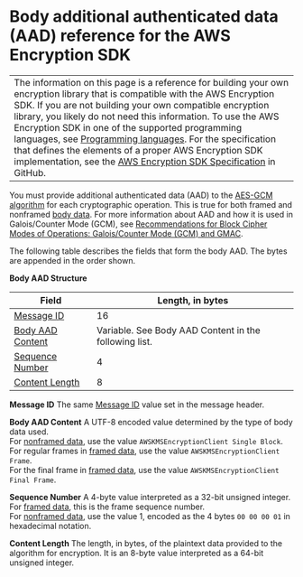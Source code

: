 # Body additional authenticated data \(AAD\) reference for the AWS Encryption SDK<a name="body-aad-reference"></a>


|  | 
| --- |
|  The information on this page is a reference for building your own encryption library that is compatible with the AWS Encryption SDK\. If you are not building your own compatible encryption library, you likely do not need this information\. To use the AWS Encryption SDK in one of the supported programming languages, see [Programming languages](programming-languages.md)\. For the specification that defines the elements of a proper AWS Encryption SDK implementation, see the [AWS Encryption SDK Specification](https://github.com/awslabs/aws-encryption-sdk-specification/) in GitHub\.  | 

You must provide additional authenticated data \(AAD\) to the [AES\-GCM algorithm](algorithms-reference.md) for each cryptographic operation\. This is true for both framed and nonframed [body data](message-format.md#body-structure)\. For more information about AAD and how it is used in Galois/Counter Mode \(GCM\), see [Recommendations for Block Cipher Modes of Operations: Galois/Counter Mode \(GCM\) and GMAC](https://nvlpubs.nist.gov/nistpubs/Legacy/SP/nistspecialpublication800-38d.pdf)\.

The following table describes the fields that form the body AAD\. The bytes are appended in the order shown\.


**Body AAD Structure**  

| Field | Length, in bytes | 
| --- | --- | 
| [Message ID](#body-aad-message-id) | 16 | 
| [Body AAD Content](#body-aad-content) | Variable\. See Body AAD Content in the following list\. | 
| [Sequence Number](#body-aad-sequence-number) | 4 | 
| [Content Length](#body-aad-content-length) | 8 | 

**Message ID**  <a name="body-aad-message-id"></a>
The same [Message ID](message-format.md#header-message-id) value set in the message header\.

**Body AAD Content**  <a name="body-aad-content"></a>
A UTF\-8 encoded value determined by the type of body data used\.  
For [nonframed data](message-format.md#body-no-framing), use the value `AWSKMSEncryptionClient Single Block`\.  
For regular frames in [framed data](message-format.md#body-framing), use the value `AWSKMSEncryptionClient Frame`\.  
For the final frame in [framed data](message-format.md#body-framing), use the value `AWSKMSEncryptionClient Final Frame`\.

**Sequence Number**  <a name="body-aad-sequence-number"></a>
A 4\-byte value interpreted as a 32\-bit unsigned integer\.  
For [framed data](message-format.md#body-framing), this is the frame sequence number\.  
For [nonframed data](message-format.md#body-no-framing), use the value 1, encoded as the 4 bytes `00 00 00 01` in hexadecimal notation\.

**Content Length**  <a name="body-aad-content-length"></a>
The length, in bytes, of the plaintext data provided to the algorithm for encryption\. It is an 8\-byte value interpreted as a 64\-bit unsigned integer\.